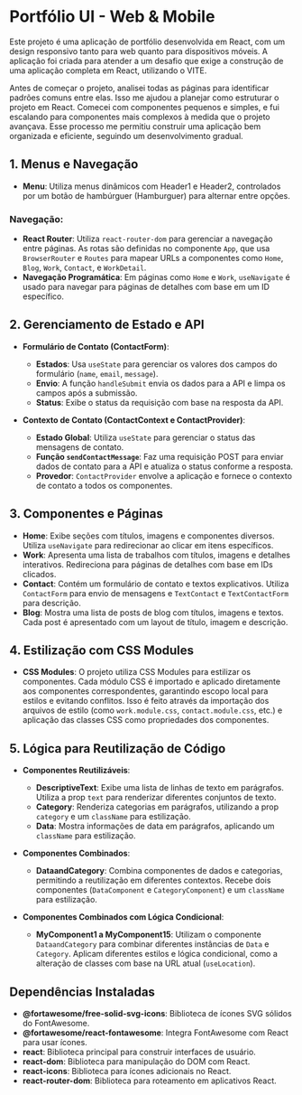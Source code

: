# Portfólio UI - Web & Mobile

Este projeto é uma aplicação de portfólio desenvolvida em React, com um design responsivo tanto para web quanto para dispositivos móveis. A aplicação foi criada para atender a um desafio que exige a construção de uma aplicação completa em React, utilizando o VITE.

Antes de começar o projeto, analisei todas as páginas para identificar padrões comuns entre elas. Isso me ajudou a planejar como estruturar o projeto em React. Comecei com componentes pequenos e simples, e fui escalando para componentes mais complexos à medida que o projeto avançava. Esse processo me permitiu construir uma aplicação bem organizada e eficiente, seguindo um desenvolvimento gradual.

## 1. Menus e Navegação

- **Menu**: Utiliza menus dinâmicos com Header1 e Header2, controlados por um botão de hambúrguer (Hamburguer) para alternar entre opções.

### Navegação:

- **React Router**: Utiliza `react-router-dom` para gerenciar a navegação entre páginas. As rotas são definidas no componente `App`, que usa `BrowserRouter` e `Routes` para mapear URLs a componentes como `Home`, `Blog`, `Work`, `Contact`, e `WorkDetail`.
- **Navegação Programática**: Em páginas como `Home` e `Work`, `useNavigate` é usado para navegar para páginas de detalhes com base em um ID específico.

## 2. Gerenciamento de Estado e API

- **Formulário de Contato (ContactForm)**:
  - **Estados**: Usa `useState` para gerenciar os valores dos campos do formulário (`name`, `email`, `message`).
  - **Envio**: A função `handleSubmit` envia os dados para a API e limpa os campos após a submissão.
  - **Status**: Exibe o status da requisição com base na resposta da API.

- **Contexto de Contato (ContactContext e ContactProvider)**:
  - **Estado Global**: Utiliza `useState` para gerenciar o status das mensagens de contato.
  - **Função `sendContactMessage`**: Faz uma requisição POST para enviar dados de contato para a API e atualiza o status conforme a resposta.
  - **Provedor**: `ContactProvider` envolve a aplicação e fornece o contexto de contato a todos os componentes.

## 3. Componentes e Páginas

- **Home**: Exibe seções com títulos, imagens e componentes diversos. Utiliza `useNavigate` para redirecionar ao clicar em itens específicos.
- **Work**: Apresenta uma lista de trabalhos com títulos, imagens e detalhes interativos. Redireciona para páginas de detalhes com base em IDs clicados.
- **Contact**: Contém um formulário de contato e textos explicativos. Utiliza `ContactForm` para envio de mensagens e `TextContact` e `TextContactForm` para descrição.
- **Blog**: Mostra uma lista de posts de blog com títulos, imagens e textos. Cada post é apresentado com um layout de título, imagem e descrição.

## 4. Estilização com CSS Modules

- **CSS Modules**: O projeto utiliza CSS Modules para estilizar os componentes. Cada módulo CSS é importado e aplicado diretamente aos componentes correspondentes, garantindo escopo local para estilos e evitando conflitos. Isso é feito através da importação dos arquivos de estilo (como `work.module.css`, `contact.module.css`, etc.) e aplicação das classes CSS como propriedades dos componentes.

## 5. Lógica para Reutilização de Código

- **Componentes Reutilizáveis**:
  - **DescriptiveText**: Exibe uma lista de linhas de texto em parágrafos. Utiliza a prop `text` para renderizar diferentes conjuntos de texto.
  - **Category**: Renderiza categorias em parágrafos, utilizando a prop `category` e um `className` para estilização.
  - **Data**: Mostra informações de data em parágrafos, aplicando um `className` para estilização.

- **Componentes Combinados**:
  - **DataandCategory**: Combina componentes de dados e categorias, permitindo a reutilização em diferentes contextos. Recebe dois componentes (`DataComponent` e `CategoryComponent`) e um `className` para estilização.

- **Componentes Combinados com Lógica Condicional**:
  - **MyComponent1 a MyComponent15**: Utilizam o componente `DataandCategory` para combinar diferentes instâncias de `Data` e `Category`. Aplicam diferentes estilos e lógica condicional, como a alteração de classes com base na URL atual (`useLocation`).

## Dependências Instaladas

- **@fortawesome/free-solid-svg-icons**: Biblioteca de ícones SVG sólidos do FontAwesome.
- **@fortawesome/react-fontawesome**: Integra FontAwesome com React para usar ícones.
- **react**: Biblioteca principal para construir interfaces de usuário.
- **react-dom**: Biblioteca para manipulação do DOM com React.
- **react-icons**: Biblioteca para ícones adicionais no React.
- **react-router-dom**: Biblioteca para roteamento em aplicativos React.